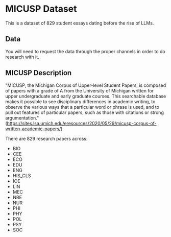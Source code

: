 # MICUSP Dataset
This is a dataset of 829 student essays dating before the rise of LLMs.

## Data
You will need to request the data through the proper channels in order to do research with it.

## MICUSP Description
"MICUSP, the Michigan Corpus of Upper-level Student Papers, is composed of papers with a grade of A from the University of Michigan written for upper undergraduate and early graduate courses. This searchable database makes it possible to see disciplinary differences in academic writing, to observe the various ways that a particular word or phrase is used, and to pull out features of particular papers, such as those with citations or strong argumentation."
(https://sites.lsa.umich.edu/eresources/2020/05/29/micusp-corpus-of-written-academic-papers/)

There are 829 research papers across:
- BIO
- CEE
- ECO
- EDU
- ENG
- HIS_CLS
- IOE
- LIN
- MEC
- NRE
- NUR
- PHI
- PHY
- POL
- PSY
- SOC